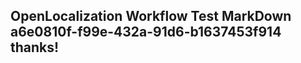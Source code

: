 <properties
ms.topic="hero-topic"
ms.test1="hero-topic"
ms.test2="test"/>

## OpenLocalization Workflow Test MarkDown a6e0810f-f99e-432a-91d6-b1637453f914 thanks!
